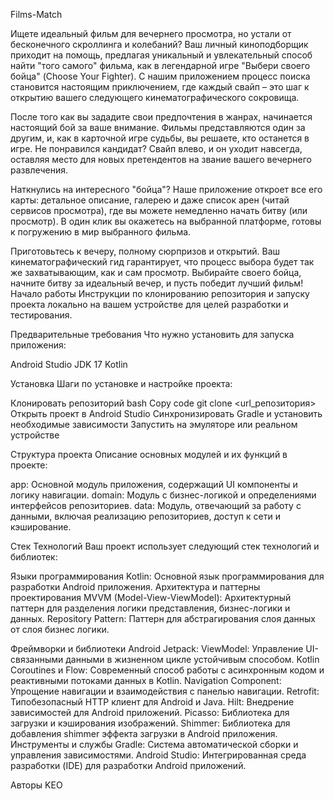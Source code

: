 Films-Match

Ищете идеальный фильм для вечернего просмотра, но устали от бесконечного скроллинга и колебаний? Ваш личный киноподборщик приходит на помощь, предлагая уникальный и увлекательный способ найти "того самого" фильма, как в легендарной игре "Выбери своего бойца" (Choose Your Fighter). С нашим приложением процесс поиска становится настоящим приключением, где каждый свайп – это шаг к открытию вашего следующего кинематографического сокровища.

После того как вы зададите свои предпочтения в жанрах, начинается настоящий бой за ваше внимание. Фильмы представляются один за другим, и, как в карточной игре судьбы, вы решаете, кто останется в игре. Не понравился кандидат? Свайп влево, и он уходит навсегда, оставляя место для новых претендентов на звание вашего вечернего развлечения.

Наткнулись на интересного "бойца"? Наше приложение откроет все его карты: детальное описание, галерею и даже список арен (читай сервисов просмотра), где вы можете немедленно начать битву (или просмотр). В один клик вы окажетесь на выбранной платформе, готовы к погружению в мир выбранного фильма.

Приготовьтесь к вечеру, полному сюрпризов и открытий. Ваш кинематографический гид гарантирует, что процесс выбора будет так же захватывающим, как и сам просмотр. Выбирайте своего бойца, начните битву за идеальный вечер, и пусть победит лучший фильм!
Начало работы
Инструкции по клонированию репозитория и запуску проекта локально на вашем устройстве для целей разработки и тестирования.

Предварительные требования
Что нужно установить для запуска приложения:

Android Studio
JDK 17
Kotlin

Установка
Шаги по установке и настройке проекта:

Клонировать репозиторий
bash
Copy code
git clone <url_репозитория>
Открыть проект в Android Studio
Синхронизировать Gradle и установить необходимые зависимости
Запустить на эмуляторе или реальном устройстве

Структура проекта
Описание основных модулей и их функций в проекте:

app: Основной модуль приложения, содержащий UI компоненты и логику навигации.
domain: Модуль с бизнес-логикой и определениями интерфейсов репозиториев.
data: Модуль, отвечающий за работу с данными, включая реализацию репозиториев, доступ к сети и кэширование.

Стек Технологий
Ваш проект использует следующий стек технологий и библиотек:

Языки программирования
Kotlin: Основной язык программирования для разработки Android приложения.
Архитектура и паттерны проектирования
MVVM (Model-View-ViewModel): Архитектурный паттерн для разделения логики представления, бизнес-логики и данных.
Repository Pattern: Паттерн для абстрагирования слоя данных от слоя бизнес логики.

Фреймворки и библиотеки
Android Jetpack:
ViewModel: Управление UI-связанными данными в жизненном цикле устойчивым способом.
Kotlin Coroutines и Flow: Современный способ работы с асинхронным кодом и реактивными потоками данных в Kotlin.
Navigation Component: Упрощение навигации и взаимодействия с панелью навигации.
Retrofit: Типобезопасный HTTP клиент для Android и Java.
Hilt: Внедрение зависимостей для Android приложений.
Picasso: Библиотека для загрузки и кэширования изображений.
Shimmer: Библиотека для добавления shimmer эффекта загрузки в Android приложения.
Инструменты и службы
Gradle: Система автоматической сборки и управления зависимостями.
Android Studio: Интегрированная среда разработки (IDE) для разработки Android приложений.

Авторы
KEO

